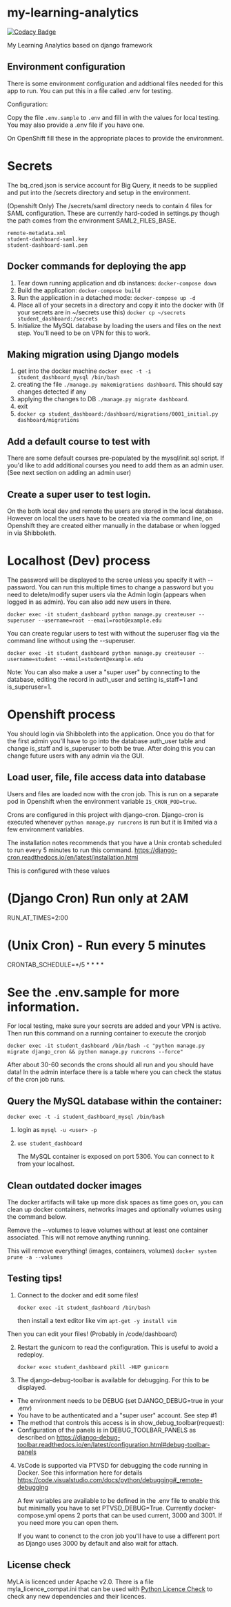 # my-learning-analytics

[![Codacy Badge](https://api.codacy.com/project/badge/Grade/0fd487531e244c0ebbfbc25e8753c484)](https://app.codacy.com/app/ITS_Teaching_And_Learning/student-dashboard-django?utm_source=github.com&utm_medium=referral&utm_content=tl-its-umich-edu/student-dashboard-django&utm_campaign=Badge_Grade_Settings)

My Learning Analytics based on django framework

## Environment configuration
There is some environment configuration and addtional files needed for this app to run. You can put this in a file called .env for testing. 

Configuration:

Copy the file `.env.sample` to `.env` and fill in with the values for local testing. You may also provide a .env file if you have one.

On OpenShift fill these in the appropriate places to provide the environment.

# Secrets

The bq_cred.json is service account for Big Query, it needs to be supplied and put into the /secrets directory and setup in the environment.

(Openshift Only) The /secrets/saml directory needs to contain 4 files for SAML configuration. These are currently hard-coded in settings.py though the path comes from the environment SAML2_FILES_BASE.

	remote-metadata.xml 
	student-dashboard-saml.key
	student-dashboard-saml.pem

## Docker commands for deploying the app
1. Tear down running application and db instances:
`docker-compose down`
2. Build the application:
`docker-compose build`
3. Run the application in a detached mode: `docker-compose up -d`
4. Place all of your secrets in a directory and copy it into the docker with
(If your secrets are in ~/secrets use this)
`docker cp ~/secrets student_dashboard:/secrets`
5. Initialize the MySQL database by loading the users and files on the next step. You'll need to be on VPN for this to work.

## Making migration using Django models
1. get into the docker machine `docker exec -t -i student_dashboard_mysql /bin/bash`
2. creating the file `./manage.py makemigrations dashboard`.  This should say changes detected if any 
3. applying the changes to DB `./manage.py migrate dashboard`. 
4. exit
5. `docker cp student_dashboard:/dashboard/migrations/0001_initial.py dashboard/migrations` 

## Add a default course to test with

There are some default courses pre-populated by the mysql/init.sql script. If you'd like to add additional courses you need to add them as an admin user. (See next section on adding an admin user)

## Create a super user to test login. 

On the both local dev and remote the users are stored in the local database. However on local the users have to be created via the command line, on Openshift they are created either manually in the database or when logged in via Shibboleth.

# Localhost (Dev) process

The password will be displayed to the scree unless you specify it with --password. You can run this multiple times to change a password but you need to delete/modify super users via the Admin login (appears when logged in as admin). You can also add new users in there.

`docker exec -it student_dashboard python manage.py createuser --superuser --username=root --email=root@example.edu`

You can create regular users to test with without the superuser flag via the command line without using the --superuser.

`docker exec -it student_dashboard python manage.py createuser --username=student --email=student@example.edu`

Note: You can also make a user a "super user" by connecting to the database, editing the record in auth_user and setting is_staff=1 and is_superuser=1.

# Openshift process

You should login via Shibboleth into the application. Once you do that for the first admin you'll have to go into the database auth_user table and change is_staff and is_superuser to both be true. After doing this you can change future users with any admin via the GUI.

## Load user, file, file access data into database
Users and files are loaded now with the cron job. This is run on a separate pod in Openshift when the environment variable `IS_CRON_POD=true`.

Crons are configured in this project with django-cron. Django-cron is executed whenever `python manage.py runcrons` is run but it is limited via a few environment variables.

The installation notes recommends that you have a Unix crontab scheduled to run every 5 minutes to run this command. https://django-cron.readthedocs.io/en/latest/installation.html

This is configured with these values
# (Django Cron) Run only at 2AM
RUN_AT_TIMES=2:00

# (Unix Cron) - Run every 5 minutes
CRONTAB_SCHEDULE=*/5 * * * * 

See the .env.sample for more information.
=======

For local testing, make sure your secrets are added and your VPN is active. Then run this command on a running container to execute the cronjob

`docker exec -it student_dashboard /bin/bash -c "python manage.py migrate django_cron && python manage.py runcrons --force"`

After about 30-60 seconds the crons should all run and you should have data! In the admin interface there is a table where you can check the status of the cron job runs.

## Query the MySQL database within the container:
`docker exec -t -i student_dashboard_mysql /bin/bash`
1. login as `mysql -u <user> -p`
2. `use student_dashboard`

    The MySQL container is exposed on port 5306. You can connect to it from your localhost.

## Clean outdated docker images
The docker artifacts will take up more disk spaces as time goes on, you can clean up docker containers, networks images and optionally volumes using the command below.

Remove the --volumes to leave volumes without at least one container associated. This will not remove anything running.

This will remove everything! (images, containers, volumes)
`docker system prune -a --volumes`

## Testing tips!

1. Connect to the docker and edit some files!

    `docker exec -it student_dashboard /bin/bash`

    then install a text editor like vim
    `apt-get -y install vim`

Then you can edit your files! (Probably in /code/dashboard)

2. Restart the gunicorn to read the configuration. This is useful to avoid a redeploy.

    `docker exec student_dashboard pkill -HUP gunicorn`

3. The django-debug-toolbar is available for debugging. For this to be displayed.
  - The environment needs to be DEBUG (set DJANGO_DEBUG=true in your .env)
  - You have to be authenticated and a "super user" account. See step #1
  - The method that controls this access is in show_debug_toolbar(request):
  - Configuration of the panels is in DEBUG_TOOLBAR_PANELS as described on https://django-debug-toolbar.readthedocs.io/en/latest/configuration.html#debug-toolbar-panels

4. VsCode is supported via PTVSD for debugging the code running in Docker. See this information here for details https://code.visualstudio.com/docs/python/debugging#_remote-debugging

    A few variables are available to be defined in the .env file to enable this but minimally you have to set PTVSD_DEBUG=True. Currently docker-compose.yml opens 2 ports that can be used current, 3000 and 3001. If you need more you can open them.

    If you want to conenct to the cron job you'll have to use a different port as Django uses 3000 by default and also wait for attach.

## License check

MyLA is licenced under Apache v2.0. There is a file myla_licence_compat.ini that can be used with [Python Licence Check](https://github.com/dhatim/python-license-check) to check any new dependencies and their licences.
